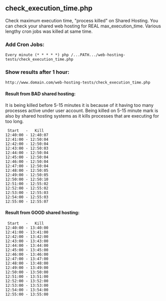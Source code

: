 check_execution_time.php
----------
Check maximum execution time, "process killed" on Shared Hosting. You can check your shared web hosting for REAL max_execution_time. Various lengthy cron jobs was killed at same time.

### Add Cron Jobs: ###
	Every minute (* * * * *) php /...PATH.../web-hosting-tests/check_execution_time.php  
	          
### Show results after 1 hour: ###
    http://www.domain.com/web-hosting-tests/check_execution_time.php
    
#### Result from BAD shared hosting: ####
It is being killed before 5-15 minutes it is because of it having too many processes active under user account. Being killed on 5-15 minute mark is also by shared hosting systems as it kills processes that are executing for too long. 

	 Start   -   Kill  
	12:40:00 - 12:40:07    
	12:41:00 - 12:50:04 
	12:42:00 - 12:50:04 
	12:43:00 - 12:50:03 
	12:44:00 - 12:50:04 
	12:45:00 - 12:50:04 
	12:46:00 - 12:50:04 
	12:47:00 - 12:50:04
	12:48:00 - 12:50:05 
	12:49:00 - 12:50:05 
	12:50:00 - 12:50:10 
	12:51:00 - 12:55:02 
	12:52:00 - 12:55:02 
	12:53:00 - 12:55:03 
	12:54:00 - 12:55:03 
	12:55:00 - 12:55:07 
              
#### Result from GOOD shared hosting: ####
	 Start   -   Kill  
	12:40:00 - 13:40:00     
	12:41:00 - 13:41:00   
	12:42:00 - 13:42:00  
	12:43:00 - 13:43:00 
	12:44:00 - 13:44:00 
	12:45:00 - 13:45:00 
	12:46:00 - 13:46:00 
	12:47:00 - 13:47:00 
	12:48:00 - 13:48:00 
	12:49:00 - 13:49:00 
	12:50:00 - 13:50:00 
	12:51:00 - 13:51:00 
	12:52:00 - 13:52:00 
	12:53:00 - 13:53:00 
	12:54:00 - 13:54:00
	12:55:00 - 13:55:00 
 
